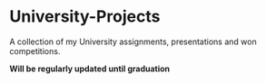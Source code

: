# University-Projects

A collection of my University assignments, presentations and won competitions. 

**Will be regularly updated until graduation**
